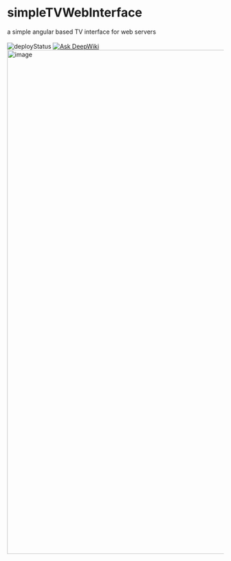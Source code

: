 # simpleTVWebInterface
a simple angular based TV interface for web servers
<br><br>![deployStatus](https://github.com/DiegoCangas/simpleTVWebInterface/actions/workflows/main.yml/badge.svg) [![Ask DeepWiki](https://deepwiki.com/badge.svg)](https://deepwiki.com/DiegoCangas/simpleTVWebInterface)
<img width="1982" height="1173" alt="image" src="https://github.com/user-attachments/assets/2a607e57-5326-4bb9-b7e3-8d9a2a6a4d02" />

